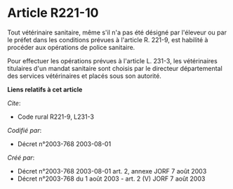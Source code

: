 # Article R221-10

Tout vétérinaire sanitaire, même s'il n'a pas été désigné par l'éleveur ou par le préfet dans les conditions prévues à
l'article R. 221-9, est habilité à procéder aux opérations de police sanitaire.

Pour effectuer les opérations prévues à l'article L. 231-3, les vétérinaires titulaires d'un mandat sanitaire sont choisis
par le directeur départemental des services vétérinaires et placés sous son autorité.

**Liens relatifs à cet article**

_Cite_:

  - Code rural R221-9, L231-3

_Codifié par_:

  - Décret n°2003-768 2003-08-01

_Créé par_:

  - Décret n°2003-768 2003-08-01 art. 2, annexe JORF 7 août 2003
  - Décret n°2003-768 du 1 août 2003 - art. 2 (V) JORF 7 août 2003
